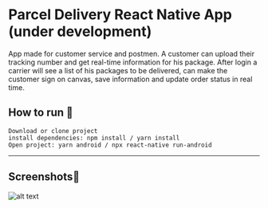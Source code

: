 # Parcel Delivery React Native App (under development)

App made for customer service and postmen.
A customer can upload their tracking number and get real-time information for his package.
After login a carrier will see a list of his packages to be delivered, can make the customer sign on canvas, save information and update order status in real time.

## How to run 🚀
```
Download or clone project
install dependencies: npm install / yarn install
Open project: yarn android / npx react-native run-android
```
---
## Screenshots📸
![alt text](https://github.com/RodrigoVila/Parcel-Delivery/blob/master/assets/caps.png?raw=true)


